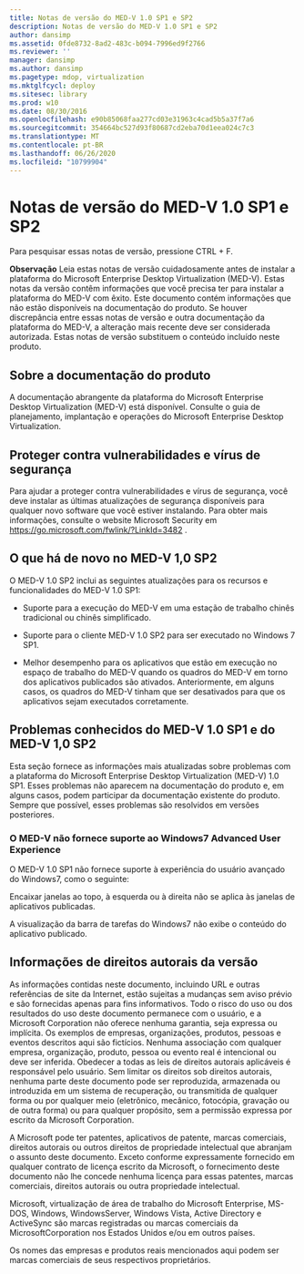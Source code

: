 ```yaml
---
title: Notas de versão do MED-V 1.0 SP1 e SP2
description: Notas de versão do MED-V 1.0 SP1 e SP2
author: dansimp
ms.assetid: 0fde8732-8ad2-483c-b094-7996ed9f2766
ms.reviewer: ''
manager: dansimp
ms.author: dansimp
ms.pagetype: mdop, virtualization
ms.mktglfcycl: deploy
ms.sitesec: library
ms.prod: w10
ms.date: 08/30/2016
ms.openlocfilehash: e90b85068faa277cd03e31963c4cad5b5a37f7a6
ms.sourcegitcommit: 354664bc527d93f80687cd2eba70d1eea024c7c3
ms.translationtype: MT
ms.contentlocale: pt-BR
ms.lasthandoff: 06/26/2020
ms.locfileid: "10799904"
---
```

# Notas de versão do MED-V 1.0 SP1 e SP2


Para pesquisar essas notas de versão, pressione CTRL + F.

**Observação**  Leia estas notas de versão cuidadosamente antes de instalar a plataforma do Microsoft Enterprise Desktop Virtualization (MED-V). Estas notas da versão contêm informações que você precisa ter para instalar a plataforma do MED-V com êxito. Este documento contém informações que não estão disponíveis na documentação do produto. Se houver discrepância entre essas notas de versão e outra documentação da plataforma do MED-V, a alteração mais recente deve ser considerada autorizada. Estas notas de versão substituem o conteúdo incluído neste produto.

 

## Sobre a documentação do produto


A documentação abrangente da plataforma do Microsoft Enterprise Desktop Virtualization (MED-V) está disponível. Consulte o guia de planejamento, implantação e operações do Microsoft Enterprise Desktop Virtualization.

## Proteger contra vulnerabilidades e vírus de segurança


Para ajudar a proteger contra vulnerabilidades e vírus de segurança, você deve instalar as últimas atualizações de segurança disponíveis para qualquer novo software que você estiver instalando. Para obter mais informações, consulte o website Microsoft Security em <https://go.microsoft.com/fwlink/?LinkId=3482> .

## <a href="" id="what-s-new-in-med-v-1-0-sp2"></a>O que há de novo no MED-V 1,0 SP2


O MED-V 1.0 SP2 inclui as seguintes atualizações para os recursos e funcionalidades do MED-V 1.0 SP1:

-   Suporte para a execução do MED-V em uma estação de trabalho chinês tradicional ou chinês simplificado.

-   Suporte para o cliente MED-V 1.0 SP2 para ser executado no Windows 7 SP1.

-   Melhor desempenho para os aplicativos que estão em execução no espaço de trabalho do MED-V quando os quadros do MED-V em torno dos aplicativos publicados são ativados. Anteriormente, em alguns casos, os quadros do MED-V tinham que ser desativados para que os aplicativos sejam executados corretamente.

## Problemas conhecidos do MED-V 1.0 SP1 e do MED-V 1,0 SP2


Esta seção fornece as informações mais atualizadas sobre problemas com a plataforma do Microsoft Enterprise Desktop Virtualization (MED-V) 1.0 SP1. Esses problemas não aparecem na documentação do produto e, em alguns casos, podem participar da documentação existente do produto. Sempre que possível, esses problemas são resolvidos em versões posteriores.

### O MED-V não fornece suporte ao Windows7 Advanced User Experience

O MED-V 1.0 SP1 não fornece suporte à experiência do usuário avançado do Windows7, como o seguinte:

Encaixar janelas ao topo, à esquerda ou à direita não se aplica às janelas de aplicativos publicadas.

A visualização da barra de tarefas do Windows7 não exibe o conteúdo do aplicativo publicado.

## Informações de direitos autorais da versão


As informações contidas neste documento, incluindo URL e outras referências de site da Internet, estão sujeitas a mudanças sem aviso prévio e são fornecidas apenas para fins informativos. Todo o risco do uso ou dos resultados do uso deste documento permanece com o usuário, e a Microsoft Corporation não oferece nenhuma garantia, seja expressa ou implícita. Os exemplos de empresas, organizações, produtos, pessoas e eventos descritos aqui são fictícios. Nenhuma associação com qualquer empresa, organização, produto, pessoa ou evento real é intencional ou deve ser inferida. Obedecer a todas as leis de direitos autorais aplicáveis é responsável pelo usuário. Sem limitar os direitos sob direitos autorais, nenhuma parte deste documento pode ser reproduzida, armazenada ou introduzida em um sistema de recuperação, ou transmitida de qualquer forma ou por qualquer meio (eletrônico, mecânico, fotocópia, gravação ou de outra forma) ou para qualquer propósito, sem a permissão expressa por escrito da Microsoft Corporation.

A Microsoft pode ter patentes, aplicativos de patente, marcas comerciais, direitos autorais ou outros direitos de propriedade intelectual que abranjam o assunto deste documento. Exceto conforme expressamente fornecido em qualquer contrato de licença escrito da Microsoft, o fornecimento deste documento não lhe concede nenhuma licença para essas patentes, marcas comerciais, direitos autorais ou outra propriedade intelectual.



Microsoft, virtualização de área de trabalho do Microsoft Enterprise, MS-DOS, Windows, WindowsServer, Windows Vista, Active Directory e ActiveSync são marcas registradas ou marcas comerciais da MicrosoftCorporation nos Estados Unidos e/ou em outros países.

Os nomes das empresas e produtos reais mencionados aqui podem ser marcas comerciais de seus respectivos proprietários.

 

 





